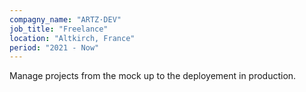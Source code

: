 ```yaml
---
compagny_name: "ARTZ·DEV"
job_title: "Freelance"
location: "Altkirch, France"
period: "2021 - Now"
---
```

Manage projects from the mock up to the deployement in production.